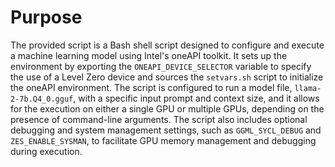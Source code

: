 # Purpose
The provided script is a Bash shell script designed to configure and execute a machine learning model using Intel's oneAPI toolkit. It sets up the environment by exporting the `ONEAPI_DEVICE_SELECTOR` variable to specify the use of a Level Zero device and sources the `setvars.sh` script to initialize the oneAPI environment. The script is configured to run a model file, `llama-2-7b.Q4_0.gguf`, with a specific input prompt and context size, and it allows for the execution on either a single GPU or multiple GPUs, depending on the presence of command-line arguments. The script also includes optional debugging and system management settings, such as `GGML_SYCL_DEBUG` and `ZES_ENABLE_SYSMAN`, to facilitate GPU memory management and debugging during execution.
